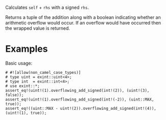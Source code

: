 Calculates `self` + `rhs` with a signed `rhs`.

Returns a tuple of the addition along with a boolean indicating whether an
arithmetic overflow would occur. If an overflow would have occurred then the
wrapped value is returned.

# Examples

Basic usage:

```
# #![allow(non_camel_case_types)]
# type uint = exint::uint<4>;
# type int  = exint::int<4>;
# use exint::*;
assert_eq!(uint!(1).overflowing_add_signed(int!(2)), (uint!(3), false));
assert_eq!(uint!(1).overflowing_add_signed(int!(-2)), (uint::MAX, true));
assert_eq!((uint::MAX - uint!(2)).overflowing_add_signed(int!(4)), (uint!(1), true));
```
